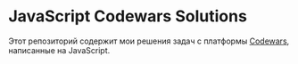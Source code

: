 # JavaScript Codewars Solutions

Этот репозиторий содержит мои решения задач с платформы [Codewars](https://www.codewars.com/), написанные на JavaScript.
